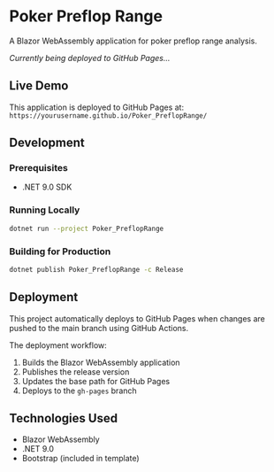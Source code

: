 # Poker Preflop Range

A Blazor WebAssembly application for poker preflop range analysis.

*Currently being deployed to GitHub Pages...*

## Live Demo

This application is deployed to GitHub Pages at: `https://yourusername.github.io/Poker_PreflopRange/`

## Development

### Prerequisites
- .NET 9.0 SDK

### Running Locally
```bash
dotnet run --project Poker_PreflopRange
```

### Building for Production
```bash
dotnet publish Poker_PreflopRange -c Release
```

## Deployment

This project automatically deploys to GitHub Pages when changes are pushed to the main branch using GitHub Actions.

The deployment workflow:
1. Builds the Blazor WebAssembly application
2. Publishes the release version
3. Updates the base path for GitHub Pages
4. Deploys to the `gh-pages` branch

## Technologies Used
- Blazor WebAssembly
- .NET 9.0
- Bootstrap (included in template)
